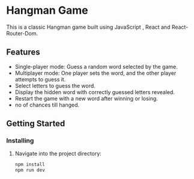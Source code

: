 # Hangman Game

This is a classic Hangman game built using JavaScript , React and React-Router-Dom. 

## Features

- Single-player mode: Guess a random word selected by the game.
- Multiplayer mode: One player sets the word, and the other player attempts to guess it.
- Select letters to guess the word.
- Display the hidden word with correctly guessed letters revealed.
- Restart the game with a new word after winning or losing.
- no of chances till hanged.

## Getting Started

### Installing

1. Navigate into the project directory:
   ```bash
   npm install
   npm run dev
